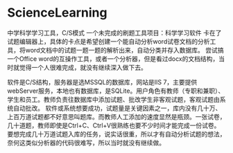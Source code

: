 # ScienceLearning
中学科学学习工具，C/S模式
一个未完成的刷题工具项目：科学学习软件
卡在了试题编辑器上，具体的卡点是希望创建一个能自动分析word试卷文档的分析工具，将word文档中的试题一题一题的解析出来，自动分类并存入数据库。
尝试搞一个Office word的互操作工具，或者一个分析器，但是看过docx的文档结构，当时就觉得一个人很难完成，就没有继续深入做下去。

软件是C/S结构，服务器是选MSSQL的数据库，网站是IIS 7，主要提供webServer服务，本地也有数据库，是SQLite。用户角色有教师（专职和兼职）、学生和员工。教师负责往数据库中添加试题、批改学生非客观试题，客观试题由系统自动批改。
软件或系统想要成功，试题量是关键因素之一，库内没有几十万、上百万道试题都不好意思叫题库。而教师人工添加的速度显然是瓶颈。一张试卷，几十道题，教师即使是Ctrl+C、Ctrl+V很熟练也要不少时间才能完成一份试卷。要想完成几十万道试题入库的任务，说实话很重，所以才有自动分析试题的想法，奈何这类似分析器的代码很难写，所以当时就没有继续做。
